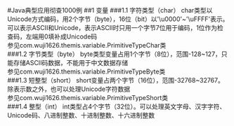 #Java典型应用彻查1000例
##1 变量
###1.1 字符类型（char）
char类型以Unicode方式编码，用2个字节（byte），16位（bit）以'\u0000'~'\uFFFF'表示。可以表示ASCII和Unicode，表示ASCII时只用一个字节7位用于编码，1位作为检查码，左端用0填补成Unicode码  
参见com.wuji1626.themis.variable.PrimitiveTypeChar类  
###1.2 字节类型（byte）
byte类型变量占用1个字节（8位），范围-128~127，只能存储ASCII码数据，不能用于中文数据存储  
参见com.wuji1626.themis.variable.PrimitiveTypeByte类  
###1.3 短整型（short）
short变量占两个字节（16位），范围-32768~32767。除表示数之外，也可以处理Unicode字符数据  
参见com.wuji1626.themis.variable.PrimitiveTypeShort类  
###1.4 整型（int）
int类型占4个字节（32位）。可以处理英文字母、汉字字符、Unicode码、八进制整数、十进制整数、十六进制整数  


